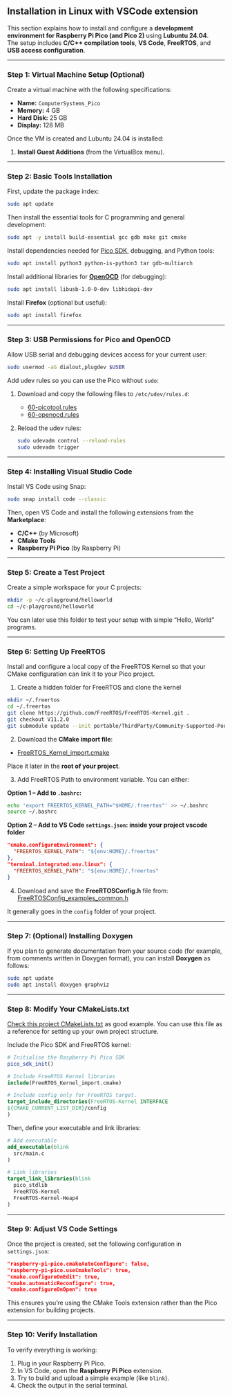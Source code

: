 ## Installation in Linux with VSCode extension

This section explains how to install and configure a **development environment for Raspberry Pi Pico (and Pico 2)** using **Lubuntu 24.04**.  
The setup includes **C/C++ compilation tools**, **VS Code**, **FreeRTOS**, and **USB access configuration**.  

---

### Step 1: Virtual Machine Setup (Optional)

Create a virtual machine with the following specifications:

- **Name:** `ComputerSystems_Pico`  
- **Memory:** 4 GB  
- **Hard Disk:** 25 GB  
- **Display:** 128 MB  

Once the VM is created and Lubuntu 24.04 is installed:

1. **Install Guest Additions** (from the VirtualBox menu).  

---

### Step 2: Basic Tools Installation

First, update the package index:
```bash
sudo apt update
```

Then install the essential tools for C programming and general development:
```bash
sudo apt -y install build-essential gcc gdb make git cmake
```

Install dependencies needed for [Pico SDK](https://github.com/raspberrypi/pico-sdk), debugging, and Python tools:
```bash
sudo apt install python3 python-is-python3 tar gdb-multiarch
```

Install additional libraries for **[OpenOCD](https://openocd.org/)** (for debugging):
```bash
sudo apt install libusb-1.0-0-dev libhidapi-dev
```

Install **Firefox** (optional but useful):
```bash
sudo apt install firefox
```

---

### Step 3: USB Permissions for Pico and OpenOCD


Allow USB serial and debugging devices access for your current user:
   ```bash
   sudo usermod -aG dialout,plugdev $USER
   ```

Add udev rules so you can use the Pico without `sudo`:

1. Download and copy the following files to `/etc/udev/rules.d`:
   - [60-picotool.rules](https://github.com/raspberrypi/picotool/blob/master/udev/60-picotool.rules)
   - [60-openocd.rules](https://github.com/raspberrypi/openocd/blob/sdk-2.0.0/contrib/60-openocd.rules)

2. Reload the udev rules:
   ```bash
   sudo udevadm control --reload-rules
   sudo udevadm trigger
   ```

---

### Step 4: Installing Visual Studio Code

Install VS Code using Snap:
```bash
sudo snap install code --classic
```

Then, open VS Code and install the following extensions from the **Marketplace**:
- **C/C++** (by Microsoft)
- **CMake Tools**
- **Raspberry Pi Pico** (by Raspberry Pi)

---

### Step 5: Create a Test Project

Create a simple workspace for your C projects:
```bash
mkdir -p ~/c-playground/helloworld
cd ~/c-playground/helloworld
```

You can later use this folder to test your setup with simple “Hello, World” programs.

-----


### Step 6: Setting Up FreeRTOS

Install and configure a local copy of the FreeRTOS Kernel so that your CMake configuration can link it to your Pico project.

1. Create a hidden folder for FreeRTOS and clone the kernel
```bash
mkdir ~/.freertos
cd ~/.freertos
git clone https://github.com/FreeRTOS/FreeRTOS-Kernel.git .
git checkout V11.2.0
git submodule update --init portable/ThirdParty/Community-Supported-Ports
```

2. Download the **CMake import file**:  
- [FreeRTOS_Kernel_import.cmake](https://github.com/FreeRTOS/FreeRTOS-Kernel-Community-Supported-Ports/blob/main/GCC/RP2350_ARM_NTZ/FreeRTOS_Kernel_import.cmake)

Place it later in the **root of your project**.

3. Add FreeRTOS Path to environment variable. 
You can either:

**Option 1 – Add to `.bashrc`:**
```bash
echo 'export FREERTOS_KERNEL_PATH="$HOME/.freertos"' >> ~/.bashrc
source ~/.bashrc
```

**Option 2 – Add to VS Code `settings.json`: inside your project vscode folder** 
```json
"cmake.configureEnvironment": {
  "FREERTOS_KERNEL_PATH": "${env:HOME}/.freertos"
},
"terminal.integrated.env.linux": {
  "FREERTOS_KERNEL_PATH": "${env:HOME}/.freertos"
}
```

4. Download and save the **FreeRTOSConfig.h** file from:  
[FreeRTOSConfig_examples_common.h](https://github.com/raspberrypi/pico-examples/blob/master/freertos/FreeRTOSConfig_examples_common.h)

It generally goes in the ```config``` folder of your project. 

---

### Step 7: (Optional) Installing Doxygen 

If you plan to generate documentation from your source code (for example, from comments written in Doxygen format), you can install **Doxygen** as follows:

```bash
sudo apt update
sudo apt install doxygen graphviz
```

---

### Step 8: Modify Your CMakeLists.txt

[Check this project CMakeLists.txt](./CMakeLists.txt) as good example. You can use this file as a reference for setting up your own project structure.

Include the Pico SDK and FreeRTOS kernel:
```cmake
# Initialise the Raspberry Pi Pico SDK
pico_sdk_init()

# Include FreeRTOS Kernel libraries
include(FreeRTOS_Kernel_import.cmake)

# Include config only for FreeRTOS target. 
target_include_directories(FreeRTOS-Kernel INTERFACE
${CMAKE_CURRENT_LIST_DIR}/config
)
```

Then, define your executable and link libraries:
```cmake
# Add executable
add_executable(blink
  src/main.c
)

# Link libraries
target_link_libraries(blink
  pico_stdlib
  FreeRTOS-Kernel
  FreeRTOS-Kernel-Heap4
)
```

---

### Step 9: Adjust VS Code Settings

Once the project is created, set the following configuration in `settings.json`:
```json
"raspberry-pi-pico.cmakeAutoConfigure": false,
"raspberry-pi-pico.useCmakeTools": true,
"cmake.configureOnEdit": true,
"cmake.automaticReconfigure": true,
"cmake.configureOnOpen": true
```

This ensures you’re using the CMake Tools extension rather than the Pico extension for building projects.

---

### Step 10: Verify Installation

To verify everything is working:
1. Plug in your Raspberry Pi Pico.
2. In VS Code, open the **Raspberry Pi Pico** extension.
3. Try to build and upload a simple example (like `blink`).
4. Check the output in the serial terminal.